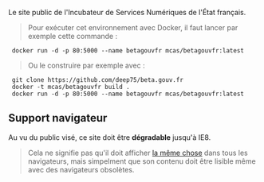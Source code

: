 Le site public de l'Incubateur de Services Numériques de l'État français.

> Pour exécuter cet environnement avec Docker, il faut lancer par exemple cette commande :

     docker run -d -p 80:5000 --name betagouvfr mcas/betagouvfr:latest

> Ou le construire par exemple avec :

     git clone https://github.com/deep75/beta.gouv.fr
     docker -t mcas/betagouvfr build .
     docker run -d -p 80:5000 --name betagouvfr mcas/betagouvfr:latest
     
## Support navigateur

Au vu du public visé, ce site doit être **dégradable** jusqu'à IE8.

> Cela ne signifie pas qu'il doit afficher [la même chose](http://dowebsitesneedtolookexactlythesameineverybrowser.com) dans tous les navigateurs, mais simpelment que son contenu doit être lisible même avec des navigateurs obsolètes.
